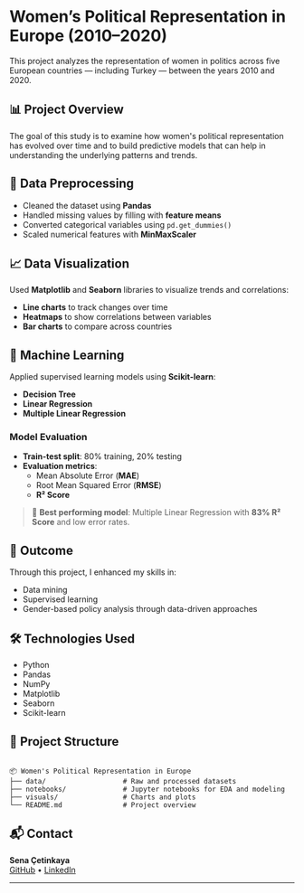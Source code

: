 # Women’s Political Representation in Europe (2010–2020)

This project analyzes the representation of women in politics across five European countries — including Turkey — between the years 2010 and 2020.

## 📊 Project Overview

The goal of this study is to examine how women's political representation has evolved over time and to build predictive models that can help in understanding the underlying patterns and trends.

## 🧹 Data Preprocessing

- Cleaned the dataset using **Pandas**
- Handled missing values by filling with **feature means**
- Converted categorical variables using `pd.get_dummies()`
- Scaled numerical features with **MinMaxScaler**

## 📈 Data Visualization

Used **Matplotlib** and **Seaborn** libraries to visualize trends and correlations:
- **Line charts** to track changes over time
- **Heatmaps** to show correlations between variables
- **Bar charts** to compare across countries

## 🤖 Machine Learning

Applied supervised learning models using **Scikit-learn**:
- **Decision Tree**
- **Linear Regression**
- **Multiple Linear Regression**

### Model Evaluation

- **Train-test split**: 80% training, 20% testing
- **Evaluation metrics**:
  - Mean Absolute Error (**MAE**)
  - Root Mean Squared Error (**RMSE**)
  - **R² Score**

> 📌 **Best performing model**: Multiple Linear Regression with **83% R² Score** and low error rates.

## 🎯 Outcome

Through this project, I enhanced my skills in:
- Data mining
- Supervised learning
- Gender-based policy analysis through data-driven approaches

## 🛠 Technologies Used

- Python
- Pandas
- NumPy
- Matplotlib
- Seaborn
- Scikit-learn

## 📁 Project Structure

```

📦 Women's Political Representation in Europe
├── data/                   # Raw and processed datasets
├── notebooks/              # Jupyter notebooks for EDA and modeling
├── visuals/                # Charts and plots
└── README.md               # Project overview

```

## 📬 Contact

**Sena Çetinkaya**  
[GitHub](https://github.com/cetinkayasena) • [LinkedIn](https://www.linkedin.com/in/sena-%C3%A7etinkaya-349534254/)

---

```
